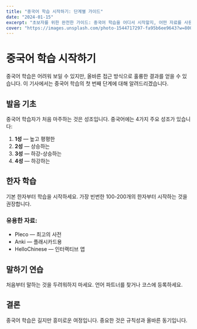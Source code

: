 ```yaml
---
title: "중국어 학습 시작하기: 단계별 가이드"
date: "2024-01-15"
excerpt: "초보자를 위한 완전한 가이드: 중국어 학습을 어디서 시작할지, 어떤 자료를 사용할지, 어떻게 동기를 유지할지."
cover: "https://images.unsplash.com/photo-1544717297-fa95b6ee9643?w=800&h=400&fit=crop"
---
```


# 중국어 학습 시작하기

중국어 학습은 어려워 보일 수 있지만, 올바른 접근 방식으로 훌륭한 결과를 얻을 수 있습니다. 이 기사에서는 중국어 학습의 첫 번째 단계에 대해 알려드리겠습니다.

## 발음 기초

중국어 학습자가 처음 마주하는 것은 성조입니다. 중국어에는 4가지 주요 성조가 있습니다:

1. **1성** — 높고 평평한
2. **2성** — 상승하는
3. **3성** — 하강-상승하는
4. **4성** — 하강하는

## 한자 학습

기본 한자부터 학습을 시작하세요. 가장 빈번한 100-200개의 한자부터 시작하는 것을 권장합니다.

### 유용한 자료:
- Pleco — 최고의 사전
- Anki — 플래시카드용
- HelloChinese — 인터랙티브 앱

## 말하기 연습

처음부터 말하는 것을 두려워하지 마세요. 언어 파트너를 찾거나 코스에 등록하세요.

## 결론

중국어 학습은 길지만 흥미로운 여정입니다. 중요한 것은 규칙성과 올바른 동기입니다.
